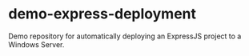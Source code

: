 # demo-express-deployment
Demo repository for automatically deploying an ExpressJS project to a Windows Server.
